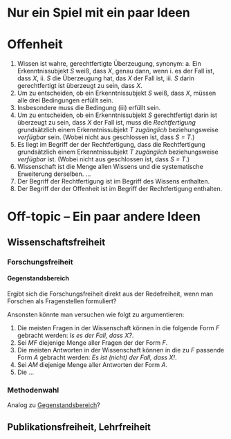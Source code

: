<!---
   NAME - The NAME of this project is:
ethos

  FILE - The FILENAME of the current file is:
/reasons.md

  CREATION - This project was CREATED on:
2017-01-28-16:15:00 UTC

  MODIFICATION - This project was last MODIFIED on:
2017-01-28-16:15:00 UTC

  VERSION - The current VERSION of this project is:
<git-commit-hash>-2017-01-28-16:15:00 UTC

  CREATOR(S) - This project was CREATED by:
Michael Czechowski, Martin Maga

  CONTACT - You can CONTACT the creator(s) or developer(s) of this project at:
E-Mail: mail@martinmaga.de

  COPYRIGHT - The COPYRIGHT holder of this project is:
COPYRIGHT (c) 2016 Martin Maga

  LICENSE - This project ist LICENSED under the following license:
Martin Maga 2016 CC BY-SA 4.0 https://creativecommons.org

  SUBFILE – This is a SUBFILE! For more INFORMATION on this project go to:
/README.md
--->

# Nur ein Spiel mit ein paar Ideen
# Offenheit
  1. Wissen ist wahre, gerechtfertigte Überzeugung, synonym:
    a. Ein Erkenntnissubjekt *S* weiß, dass *X*, genau dann, wenn
      i. es der Fall ist, dass *X*,
      ii. *S* die Überzeugung hat, das *X* der Fall ist,
      iii. *S* darin gerechtfertigt ist überzeugt zu sein, dass *X*.
  2. Um zu entscheiden, ob ein Erkenntnissubjekt *S* weiß, dass *X*, müssen
     alle drei Bedingungen erfüllt sein.
  4. Insbesondere muss die Bedingung (iii) erfüllt sein.
  5. Um zu entscheiden, ob ein Erkenntnissubjekt *S* gerechtfertigt darin ist
     überzeugt zu sein, dass *X* der Fall ist, muss die *Rechtfertigung*
     grundsätzlich einem Erkenntnissubjekt *T* *zugänglich* beziehungsweise
     *verfügbar* sein.
     (Wobei nicht aus geschlossen ist, dass *S = T*.)
  5. Es liegt im Begriff der der Rechtfertigung, dass die Rechtfertigung
     grundsätzlich einem Erkenntnissubjekt *T* *zugänglich* beziehungsweise
     *verfügbar* ist.
     (Wobei nicht aus geschlossen ist, dass *S = T*.)
  6. Wissenschaft ist die Menge allen Wissens und die systematische
     Erweiterung derselben. …
  7. Der Begriff der Rechtfertigung ist im Begriff des Wissens enthalten.
  8. Der Begriff der der Offenheit ist im Begriff der Rechtfertigung enthalten.

#  Off-topic – Ein paar andere Ideen
## Wissenschaftsfreiheit
### Forschungsfreiheit
#### Gegenstandsbereich
Ergibt sich die Forschungsfreiheit direkt aus der Redefreiheit, wenn man
Forschen als Fragenstellen formuliert?

Ansonsten könnte man versuchen wie folgt zu argumentieren:

  1. Die meisten Fragen in der Wissenschaft können in die folgende Form *F*
     gebracht werden: *Is es der Fall, dass X?*.
  2. Sei *MF* diejenige Menge aller Fragen der der Form *F*.
  3. Die meisten Antworten in der Wissenschaft können in die zu *F* passende
     Form *A* gebracht werden: *Es ist (nicht) der Fall, dass X!*.
  4. Sei *AM* diejenige Menge aller Antworten der Form *A*.
  5. Die …

### Methodenwahl
  Analog zu [Gegenstandsbereich](#egenstandsbereich)?

## Publikationsfreiheit, Lehrfreiheit

